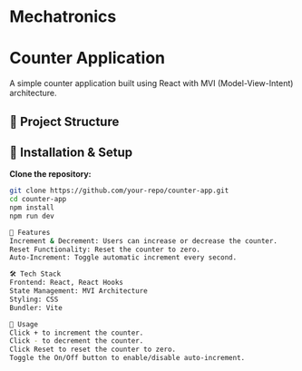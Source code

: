 # Mechatronics
# Counter Application

A simple counter application built using React with MVI (Model-View-Intent) architecture.

## 📂 Project Structure


## 🔧 Installation & Setup

 **Clone the repository:**
   ```sh
   git clone https://github.com/your-repo/counter-app.git
   cd counter-app
   npm install
   npm run dev

🚀 Features
Increment & Decrement: Users can increase or decrease the counter.
Reset Functionality: Reset the counter to zero.
Auto-Increment: Toggle automatic increment every second.

🛠️ Tech Stack
Frontend: React, React Hooks
State Management: MVI Architecture
Styling: CSS
Bundler: Vite

📌 Usage
Click + to increment the counter.
Click - to decrement the counter.
Click Reset to reset the counter to zero.
Toggle the On/Off button to enable/disable auto-increment.

